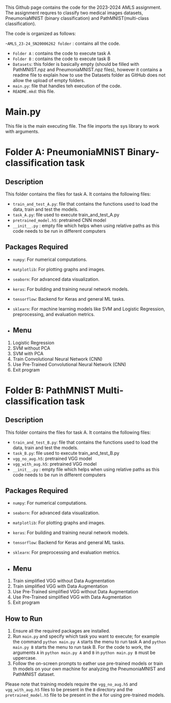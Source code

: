 This Github page contains the code for the 2023-2024 AMLS assignment. The assignment requres to classify two medical images datasets, PneumoniaMNIST (binary classification) and PathMNIST(multi-class classification).

The code is organized as follows:

-`AMLS_23-24_SN20006262 folder` : contains all the code.
  - `Folder A` : contains the code to execute task A
  - `Folder B` : contains the code to execute task B
  - `Datasets`: this folder is basically empty (should be filled with PathMNIST.npz and PneumoniaMNIST.npz files), however it contains a readme file to explain how to use the Datasets folder as GitHub does not allow the upload of empty folders. 
  - `main.py`: file that handles teh execution of the code.
  - `README.mkd`: this file.
   
# Main.py
This file is the main executing file. The file imports the sys library to work with arguments.

# Folder A: PneumoniaMNIST Binary-classification task
## Description
This folder contains the files for task A. It contains the following files:
- `train_and_test_A.py`: file that contains the functions used to load the data, train and test the models.
- `task_A.py`: file used to execute train_and_test_A.py
- `pretrained_model.h5`: pretrained CNN model
- `__init__.py` : empty file which helps when using relative paths as this code needs to be run in different computers

## Packages Required
- `numpy`: For numerical computations.
- `matplotlib`: For plotting graphs and images.
- `seaborn`: For advanced data visualization.
- `keras`: For building and training neural network models.
- `tensorflow`: Backend for Keras and general ML tasks.
- `sklearn`: For machine learning models like SVM and Logistic Regression, preprocessing, and evaluation metrics.


- ## Menu
1. Logistic Regression
2. SVM without PCA
3. SVM with PCA
4. Train Convolutional Neural Network (CNN)
5. Use Pre-Trained Convolutional Neural Network (CNN)
6. Exit program
   
# Folder B: PathMNIST Multi-classification task
## Description
This folder contains the files for task A. It contains the following files:
- `train_and_test_B.py`: file that contains the functions used to load the data, train and test the models.
- `task_B.py`: file used to execute train_and_test_B.py
- `vgg_no_aug.h5`: pretrained VGG model
- `vgg_with_aug.h5`: pretrained VGG model
- `__init__.py` : empty file which helps when using relative paths as this code needs to be run in different computers

## Packages Required
- `numpy`: For numerical computations.
- `seaborn`: For advanced data visualization.
- `matplotlib`: For plotting graphs and images.
- `keras`: For building and training neural network models.
- `tensorflow`: Backend for Keras and general ML tasks.
- `sklearn`: For preprocessing and evaluation metrics.

- ## Menu
1. Train simplified VGG without Data Augmentation
2. Train simplified VGG with Data Augmentation
3. Use Pre-Trained simplified VGG without Data Augmentation
4. Use Pre-Trained simplified VGG with Data Augmentation
5. Exit program

## How to Run
1. Ensure all the required packages are installed.
2. Run `main.py` and specify which task you want to execute; for example the command `python main.py A` starts the menu to run task A and `python main.py B` starts the menu to run task B. For the code to work, the arguments `A` in `python main.py A` and  `B` in `python main.py B` must be uppercase.
3. Follow the on-screen prompts to eather use pre-trained models or train th models on your own machine for analyzing the PneumoniaMNIST and PathMNIST dataset.


Please note that training models require the `vgg_no_aug.h5` and `vgg_with_aug.h5` files to be present in the `B` directory and the `pretrained_model.h5` file to be present in the `A` for using pre-trained models.


